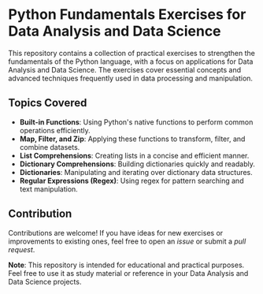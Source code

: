 # Python Fundamentals Exercises for Data Analysis and Data Science

This repository contains a collection of practical exercises to strengthen the fundamentals of the Python language, with a focus on applications for Data Analysis and Data Science. The exercises cover essential concepts and advanced techniques frequently used in data processing and manipulation.

## Topics Covered

- **Built-in Functions**: Using Python's native functions to perform common operations efficiently.
- **Map, Filter, and Zip**: Applying these functions to transform, filter, and combine datasets.
- **List Comprehensions**: Creating lists in a concise and efficient manner.
- **Dictionary Comprehensions**: Building dictionaries quickly and readably.
- **Dictionaries**: Manipulating and iterating over dictionary data structures.
- **Regular Expressions (Regex)**: Using regex for pattern searching and text manipulation.

## Contribution

Contributions are welcome! If you have ideas for new exercises or improvements to existing ones, feel free to open an *issue* or submit a *pull request*.

**Note**: This repository is intended for educational and practical purposes. Feel free to use it as study material or reference in your Data Analysis and Data Science projects.
